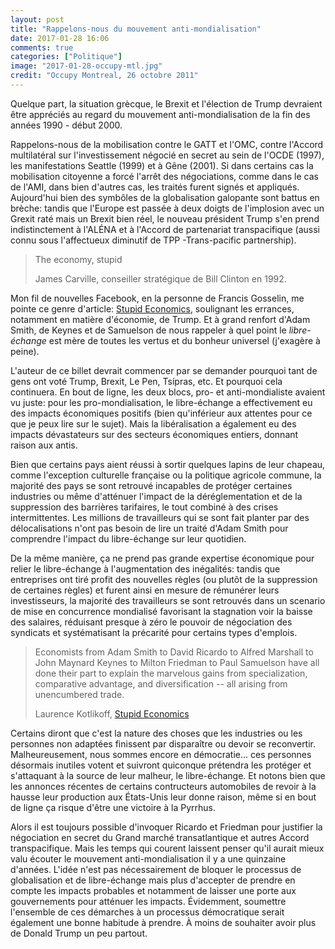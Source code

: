 ```yaml
---
layout: post
title: "Rappelons-nous du mouvement anti-mondialisation"
date: 2017-01-28 16:06
comments: true
categories: ["Politique"]
image: "2017-01-28-occupy-mtl.jpg" 
credit: "Occupy Montreal, 26 octobre 2011"
---
```


Quelque part, la situation grècque, le Brexit et l'élection de Trump devraient être appréciés au regard du mouvement anti-mondialisation de la fin des années 1990 - début 2000.

Rappelons-nous de la mobilisation contre le GATT et l'OMC, contre l'Accord multilatéral sur l'investissement négocié en secret au sein de l'OCDE (1997), les manifestations Seattle (1999) et à Gêne (2001). Si dans certains cas la mobilisation citoyenne a forcé l'arrêt des négociations, comme dans le cas de l'AMI, dans bien d'autres cas, les traités furent signés et appliqués. Aujourd'hui bien des symbôles de la globalisation galopante sont battus en brèche: tandis que l'Europe est passée à deux doigts de l'implosion avec un Grexit raté mais un Brexit bien réel, le nouveau président Trump s'en prend indistinctement à l'ALÉNA et à l'Accord de partenariat transpacifique (aussi connu sous l'affectueux diminutif de TPP -Trans-pacific partnership).

> The economy, stupid
> <div class="attrib">James Carville, conseiller stratégique de Bill Clinton en 1992.</div>

Mon fil de nouvelles Facebook, en la personne de Francis Gosselin, me pointe ce genre d'article: [Stupid Economics](http://www.forbes.com/sites/kotlikoff/2017/01/26/stupid-economics/#5329e569771d), soulignant les errances, notamment en matière d'économie, de Trump. Et à grand renfort d'Adam Smith, de Keynes et de Samuelson de nous rappeler à quel point le *libre-échange* est mère de toutes les vertus et du bonheur universel (j'exagère à peine).

L'auteur de ce billet devrait commencer par se demander pourquoi tant de gens ont voté Trump, Brexit, Le Pen, Tsípras, etc. Et pourquoi cela continuera. En bout de ligne, les deux blocs, pro- et anti-mondialiste avaient vu juste: pour les pro-mondialisation, le libre-échange a effectivement eu des impacts économiques positifs (bien qu'inférieur aux attentes pour ce que je peux lire sur le sujet). Mais la libéralisation a également eu des impacts dévastateurs sur des secteurs économiques entiers, donnant raison aux antis.

Bien que certains pays aient réussi à sortir quelques lapins de leur chapeau, comme l'exception culturelle française ou la politique agricole commune, la majorité des pays se sont retrouvé incapables de protéger certaines industries ou même d'atténuer l'impact de la déréglementation et de la suppression des barrières tarifaires, le tout combiné à des crises intermittentes. Les millions de travailleurs qui se sont fait planter par des délocalisations n'ont pas besoin de lire un traité d'Adam Smith pour comprendre l'impact du libre-échange sur leur quotidien.

De la même manière, ça ne prend pas grande expertise économique pour relier le libre-échange à l'augmentation des inégalités: tandis que entreprises ont tiré profit des nouvelles règles (ou plutôt de la suppression de certaines règles) et furent ainsi en mesure de rémunérer leurs investisseurs, la majorité des travailleurs se sont retrouvés dans un scenario de mise en concurrence mondialisé favorisant la stagnation voir la baisse des salaires, réduisant presque à zéro le pouvoir de négociation des syndicats et systématisant la précarité pour certains types d'emplois.

> Economists from Adam Smith to David Ricardo to Alfred Marshall to John Maynard Keynes to Milton Friedman to Paul Samuelson have all done their part to explain the marvelous gains from specialization, comparative advantage, and diversification -- all arising from unencumbered trade.
>  <div class="attrib">Laurence Kotlikoff,  <a href="http://www.forbes.com/sites/kotlikoff/2017/01/26/stupid-economics/#5329e569771d">Stupid Economics</a>

Certains diront que c'est la nature des choses que les industries ou les personnes non adaptées finissent par disparaître ou devoir se reconvertir. Malheureusement, nous sommes encore en démocratie... ces personnes désormais inutiles votent et suivront quiconque prétendra les protéger et s'attaquant à la source de leur malheur, le libre-échange. Et notons bien que les annonces récentes de certains contructeurs automobiles de revoir à la hausse leur production aux États-Unis leur donne raison, même si en bout de ligne ça risque d'être une victoire à la Pyrrhus.

Alors il est toujours possible d'invoquer Ricardo et Friedman pour justifier la négociation en secret du Grand marché transatlantique et autres Accord transpacifique. Mais les temps qui courent laissent penser qu'il aurait mieux valu écouter le mouvement anti-mondialisation il y a une quinzaine d'années. L'idée n'est pas nécessairement de bloquer le processus de globalisation et de libre-échange mais plus d'accepter de prendre en compte les impacts probables et notamment de laisser une porte aux gouvernements pour atténuer les impacts. Évidemment, soumettre l'ensemble de ces démarches à un processus démocratique serait également une bonne habitude à prendre. À moins de souhaiter avoir plus de Donald Trump un peu partout.

